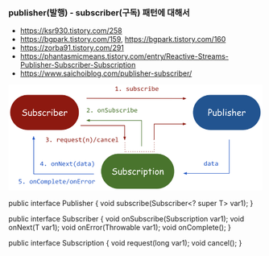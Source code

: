 

### publisher(발행) - subscriber(구독) 패턴에 대해서
- https://ksr930.tistory.com/258
- https://bgpark.tistory.com/159, https://bgpark.tistory.com/160
- https://zorba91.tistory.com/291
- https://phantasmicmeans.tistory.com/entry/Reactive-Streams-Publisher-Subscriber-Subscription
- https://www.saichoiblog.com/publisher-subscriber/



![img.png](img.png)



public interface Publisher<T> {
    void subscribe(Subscriber<? super T> var1);
}

public interface Subscriber<T> {
void onSubscribe(Subscription var1);
    void onNext(T var1);
    void onError(Throwable var1);
    void onComplete();
}

public interface Subscription {
    void request(long var1);
    void cancel();
}
